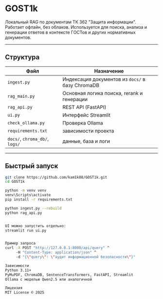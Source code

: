 # GOST1k

Локальный RAG по документам ТК 362 "Защита информации".  
Работает офлайн, без облаков. Используется для поиска, анализа и генерации ответов в контексте ГОСТов и других нормативных документов.

---

## Структура

| Файл | Назначение |
|------|-------------|
| `ingest.py` | Индексация документов из `docs/` в базу ChromaDB |
| `rag_main.py` | Основная логика поиска, rerank и генерации |
| `rag_api.py` | REST API (FastAPI) |
| `ui.py` | Интерфейс Streamlit |
| `check_ollama.py` | Проверка Ollama |
| `requirements.txt` | зависимости проекта |
| `docs/`, `chroma_db/`, `logs/` | данные, база и логи |

---

## Быстрый запуск

```bash
git clone https://github.com/kam1k88/GOST1k.git
cd GOST1k

python -m venv venv
venv\Scripts\activate
pip install -r requirements.txt

python ingest.py --rebuild
python rag_api.py


UI можно запустить отдельно:
streamlit run ui.py


Пример запроса
curl -X POST "http://127.0.0.1:8000/api/query" ^
     -H "Content-Type: application/json" ^
     -d "{\"query\": \"аудит информационной безопасности\"}"

Зависимости
Python 3.11+
PyMuPDF, ChromaDB, SentenceTransformers, FastAPI, Streamlit
Ollama с моделью Qwen2.5 или аналогичной

Лицензия
MIT License © 2025